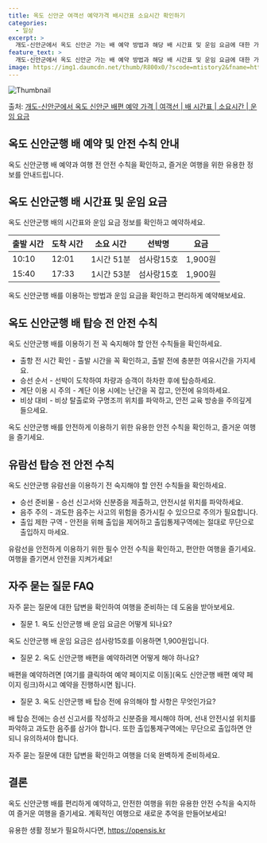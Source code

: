 ```yaml
---
title: 옥도 신안군 여객선 예약가격 배시간표 소요시간 확인하기
categories:
  - 일상
excerpt: >
  개도-신안군에서 옥도 신안군 가는 배 예약 방법과 해당 배 시간표 및 운임 요금에 대한 가격 정보를 안내 드리겠습니다. 안전하고 재밋는 옥도 신안군행 여행을 위해 아래 정보 참고하시기 바랍니다. 옥도 신안군행 배편 예약하기 👈 클릭개도-신안군에서 옥도 신안군행 배 시간표출발 시간도착 시간소요 시간선박명요금10:1012:011시간 51분섬사랑15호1,900원15:4017:331시간 53분섬사랑15호1,900원옥도 신안군행 배편 예약하기 👈 클릭개도-신안군에서 옥도 신안군행 여객선 탑승 시 이용수칙미리 계획을 세우고 안전하고 원활한 여행을 즐기기 위한 선박 탑승 전 수칙들을 확인하세요. 1) 출항 전 시간 확인 - 배 출항 시간을 꼭 확인하고, 미리 매표소에 가서 충분한 여유시간을 가지세요. 2) 승선 순서..
feature_text: >
  개도-신안군에서 옥도 신안군 가는 배 예약 방법과 해당 배 시간표 및 운임 요금에 대한 가격 정보를 안내 드리겠습니다. 안전하고 재밋는 옥도 신안군행 여행을 위해 아래 정보 참고하시기 바랍니다. 옥도 신안군행 배편 예약하기 👈 클릭개도-신안군에서 옥도 신안군행 배 시간표출발 시간도착 시간소요 시간선박명요금10:1012:011시간 51분섬사랑15호1,900원15:4017:331시간 53분섬사랑15호1,900원옥도 신안군행 배편 예약하기 👈 클릭개도-신안군에서 옥도 신안군행 여객선 탑승 시 이용수칙미리 계획을 세우고 안전하고 원활한 여행을 즐기기 위한 선박 탑승 전 수칙들을 확인하세요. 1) 출항 전 시간 확인 - 배 출항 시간을 꼭 확인하고, 미리 매표소에 가서 충분한 여유시간을 가지세요. 2) 승선 순서..
image: https://img1.daumcdn.net/thumb/R800x0/?scode=mtistory2&fname=https%3A%2F%2Fblog.kakaocdn.net%2Fdn%2Fdg7aGn%2FbtsHCuSvCF9%2Fg9EYQurScb697zV56yehO1%2Fimg.webp
---
```


![Thumbnail](https://img1.daumcdn.net/thumb/R800x0/?scode=mtistory2&fname=https%3A%2F%2Fblog.kakaocdn.net%2Fdn%2Fdg7aGn%2FbtsHCuSvCF9%2Fg9EYQurScb697zV56yehO1%2Fimg.webp)

<p>출처: <a href="https://opensis.kr/entry/%EA%B0%9C%EB%8F%84-%EC%8B%A0%EC%95%88%EA%B5%B0%EC%97%90%EC%84%9C-%EC%98%A5%EB%8F%84-%EC%8B%A0%EC%95%88%EA%B5%B0-%EB%B0%B0%ED%8E%B8-%EC%98%88%EC%95%BD-%EA%B0%80%EA%B2%A9-%EC%97%AC%EA%B0%9D%EC%84%A0-%EB%B0%B0-%EC%8B%9C%EA%B0%84%ED%91%9C-%EC%86%8C%EC%9A%94%EC%8B%9C%EA%B0%84-%EC%9A%B4%EC%9E%84-%EC%9A%94%EA%B8%88" rel="dofollow">개도-신안군에서 옥도 신안군 배편 예약 가격 | 여객선 | 배 시간표 | 소요시간 | 운임 요금</a> </p>

## 옥도 신안군행 배 예약 및 안전 수칙 안내

옥도 신안군행 배 예약과 여행 전 안전 수칙을 확인하고, 즐거운 여행을 위한 유용한 정보를 안내드립니다.

## 옥도 신안군행 배 시간표 및 운임 요금

옥도 신안군행 배의 시간표와 운임 요금 정보를 확인하고 예약하세요.

**출발 시간** | **도착 시간** | **소요 시간** | **선박명** | **요금**  
---|---|---|---|---  
10:10 | 12:01 | 1시간 51분 | 섬사랑15호 | 1,900원  
15:40 | 17:33 | 1시간 53분 | 섬사랑15호 | 1,900원  
  
옥도 신안군행 배를 이용하는 방법과 운임 요금을 확인하고 편리하게 예약해보세요.

## 옥도 신안군행 배 탑승 전 안전 수칙

옥도 신안군행 배를 이용하기 전 꼭 숙지해야 할 안전 수칙들을 확인하세요.

  * 출항 전 시간 확인 - 출발 시간을 꼭 확인하고, 출발 전에 충분한 여유시간을 가지세요.
  * 승선 순서 - 선박이 도착하여 차량과 승객이 하차한 후에 탑승하세요.
  * 계단 이용 시 주의 - 계단 이용 시에는 난간을 꼭 잡고, 안전에 유의하세요.
  * 비상 대비 - 비상 탈출로와 구명조끼 위치를 파악하고, 안전 교육 방송을 주의깊게 들으세요.

옥도 신안군행 배를 안전하게 이용하기 위한 유용한 안전 수칙을 확인하고, 즐거운 여행을 즐기세요.

## 유람선 탑승 전 안전 수칙

옥도 신안군행 유람선을 이용하기 전 숙지해야 할 안전 수칙들을 확인하세요.

  * 승선 준비물 - 승선 신고서와 신분증을 제출하고, 안전시설 위치를 파악하세요.
  * 음주 주의 - 과도한 음주는 사고의 위험을 증가시킬 수 있으므로 주의가 필요합니다.
  * 출입 제한 구역 - 안전을 위해 출입을 제어하고 출입통제구역에는 절대로 무단으로 출입하지 마세요.

유람선을 안전하게 이용하기 위한 필수 안전 수칙을 확인하고, 편안한 여행을 즐기세요. 여행을 즐기면서 안전을 지켜가세요!

## 자주 묻는 질문 FAQ

자주 묻는 질문에 대한 답변을 확인하여 여행을 준비하는 데 도움을 받아보세요.

  * 질문 1. 옥도 신안군행 배 운임 요금은 어떻게 되나요?

옥도 신안군행 배 운임 요금은 섬사랑15호를 이용하면 1,900원입니다.

  * 질문 2. 옥도 신안군행 배편을 예약하려면 어떻게 해야 하나요?

배편을 예약하려면 [여기를 클릭하여 예약 페이지로 이동](옥도 신안군행 배편 예약 페이지 링크)하시고 예약을 진행하시면 됩니다.

  * 질문 3. 옥도 신안군행 배 탑승 전에 유의해야 할 사항은 무엇인가요?

배 탑승 전에는 승선 신고서를 작성하고 신분증을 제시해야 하며, 선내 안전시설 위치를 파악하고 과도한 음주를 삼가야 합니다. 또한
출입통제구역에는 무단으로 출입하면 안 되니 유의하셔야 합니다.

자주 묻는 질문에 대한 답변을 확인하고 여행을 더욱 완벽하게 준비하세요.

## 결론

옥도 신안군행 배를 편리하게 예약하고, 안전한 여행을 위한 유용한 안전 수칙을 숙지하여 즐거운 여행을 즐기세요. 계획적인 여행으로 새로운
추억을 만들어보세요!

 

유용한 생활 정보가 필요하시다면, <a href="https://opensis.kr" rel="dofollow">https://opensis.kr</a>


